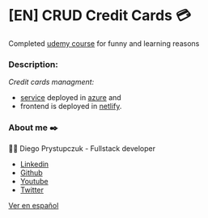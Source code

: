 # [EN] CRUD Credit Cards :credit_card:
Completed [udemy course](https://www.udemy.com/course/crud-angular-9-net-core-entity-framework-coresqlserver/) for funny and learning reasons

### Description: 
_Credit cards managment:_ 
- [service](https://github.com/drprystupczuk/back-credit-cards) deployed in [azure](https://tarjetasbackendservice.azurewebsites.net/) and 
- frontend is deployed in [netlify](https://app.netlify.com/sites/tarjetas-drprystupczuk/overview).


### About me ✒️
:man_technologist: Diego Prystupczuk - Fullstack developer
- [Linkedin](https://www.linkedin.com/in/diegoprystupczuk/)
- [Github](https://github.com/drprystupczuk)
- [Youtube](https://www.youtube.com/channel/UCSeVAET6K1b8HLVULdzluXg)
- [Twitter](https://twitter.com/DPrystupczuk)

[Ver en español](README-español.md)
